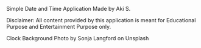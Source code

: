 Simple Date and Time Application
Made by Aki S.

Disclaimer:  All content provided by 
this application is meant for Educational Purpose and Entertainment
Purpose only.

Clock Background Photo by Sonja Langford on Unsplash

